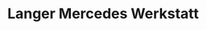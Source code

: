 ---
title: "Langer Mercedes Werkstatt"
url: /norderstedt/langer-mercedes-werkstatt/
shop: Autowerkstatt
---
